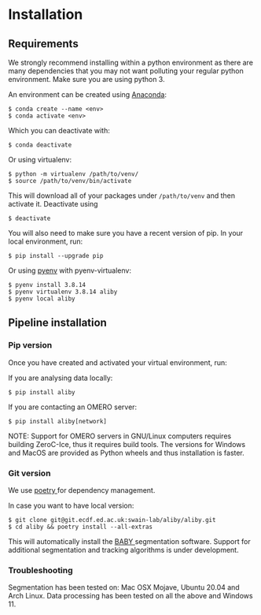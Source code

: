 # Installation

## Requirements
We strongly recommend installing within a python environment as there are many dependencies that you may not want polluting your regular python environment.
Make sure you are using python 3.

An environment can be created using [Anaconda](https://www.anaconda.com/):

    $ conda create --name <env>
    $ conda activate <env>

Which you can deactivate with:

    $ conda deactivate

Or using virtualenv:

    $ python -m virtualenv /path/to/venv/
    $ source /path/to/venv/bin/activate

This will download all of your packages under `/path/to/venv` and then activate it.
Deactivate using

    $ deactivate

You will also need to make sure you have a recent version of pip.
In your local environment, run:

    $ pip install --upgrade pip

Or using [pyenv](https://github.com/pyenv/pyenv) with pyenv-virtualenv:

    $ pyenv install 3.8.14
    $ pyenv virtualenv 3.8.14 aliby
    $ pyenv local aliby


## Pipeline installation

### Pip version
Once you have created and activated your virtual environment, run:

If you are analysing data locally:

    $ pip install aliby

If you are contacting an OMERO server:

    $ pip install aliby[network]

NOTE: Support for OMERO servers in GNU/Linux computers requires building ZeroC-Ice, thus it requires build tools. The versions for Windows and MacOS are provided as Python wheels and thus installation is faster.

### Git version

We use [ poetry ](https://python-poetry.org/docs/#installation) for dependency management.

In case you want to have local version:

    $ git clone git@git.ecdf.ed.ac.uk:swain-lab/aliby/aliby.git
    $ cd aliby && poetry install --all-extras

This will automatically install the [ BABY ](https://git.ecdf.ed.ac.uk/swain-lab/aliby/baby) segmentation software. Support for additional segmentation and tracking algorithms is under development.

### Troubleshooting

Segmentation has been tested on: Mac OSX Mojave, Ubuntu 20.04 and Arch Linux.
Data processing has been tested on all the above and Windows 11.

